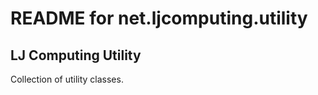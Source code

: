 README for net.ljcomputing.utility
==================================

LJ Computing Utility
---------------------

Collection of utility classes.
